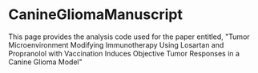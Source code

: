 # CanineGliomaManuscript
This page provides the analysis code used for the paper entitled, "Tumor Microenvironment Modifying Immunotherapy Using Losartan and Propranolol with Vaccination Induces Objective Tumor Responses in a Canine Glioma Model"
